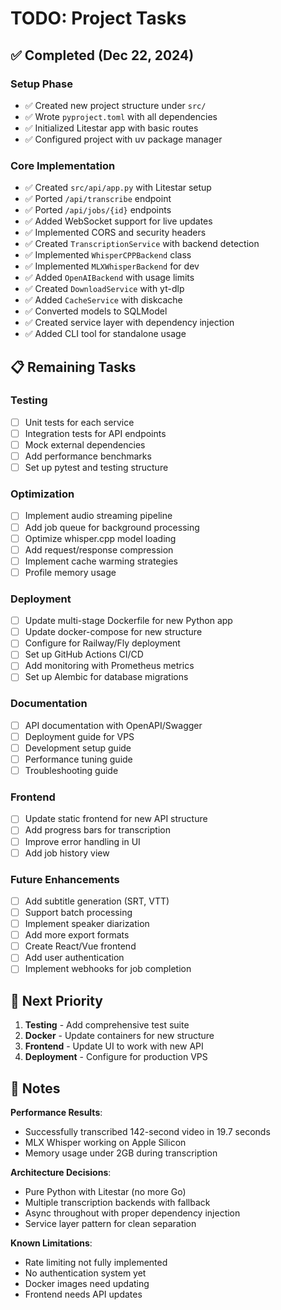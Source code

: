 # TODO: Project Tasks

## ✅ Completed (Dec 22, 2024)

### Setup Phase
- ✅ Created new project structure under `src/`
- ✅ Wrote `pyproject.toml` with all dependencies
- ✅ Initialized Litestar app with basic routes
- ✅ Configured project with uv package manager

### Core Implementation
- ✅ Created `src/api/app.py` with Litestar setup
- ✅ Ported `/api/transcribe` endpoint
- ✅ Ported `/api/jobs/{id}` endpoints
- ✅ Added WebSocket support for live updates
- ✅ Implemented CORS and security headers
- ✅ Created `TranscriptionService` with backend detection
- ✅ Implemented `WhisperCPPBackend` class
- ✅ Implemented `MLXWhisperBackend` for dev
- ✅ Added `OpenAIBackend` with usage limits
- ✅ Created `DownloadService` with yt-dlp
- ✅ Added `CacheService` with diskcache
- ✅ Converted models to SQLModel
- ✅ Created service layer with dependency injection
- ✅ Added CLI tool for standalone usage

## 📋 Remaining Tasks

### Testing
- [ ] Unit tests for each service
- [ ] Integration tests for API endpoints
- [ ] Mock external dependencies
- [ ] Add performance benchmarks
- [ ] Set up pytest and testing structure

### Optimization
- [ ] Implement audio streaming pipeline
- [ ] Add job queue for background processing
- [ ] Optimize whisper.cpp model loading
- [ ] Add request/response compression
- [ ] Implement cache warming strategies
- [ ] Profile memory usage

### Deployment
- [ ] Update multi-stage Dockerfile for new Python app
- [ ] Update docker-compose for new structure
- [ ] Configure for Railway/Fly deployment
- [ ] Set up GitHub Actions CI/CD
- [ ] Add monitoring with Prometheus metrics
- [ ] Set up Alembic for database migrations

### Documentation
- [ ] API documentation with OpenAPI/Swagger
- [ ] Deployment guide for VPS
- [ ] Development setup guide
- [ ] Performance tuning guide
- [ ] Troubleshooting guide

### Frontend
- [ ] Update static frontend for new API structure
- [ ] Add progress bars for transcription
- [ ] Improve error handling in UI
- [ ] Add job history view

### Future Enhancements
- [ ] Add subtitle generation (SRT, VTT)
- [ ] Support batch processing
- [ ] Implement speaker diarization
- [ ] Add more export formats
- [ ] Create React/Vue frontend
- [ ] Add user authentication
- [ ] Implement webhooks for job completion

## 🎯 Next Priority

1. **Testing** - Add comprehensive test suite
2. **Docker** - Update containers for new structure
3. **Frontend** - Update UI to work with new API
4. **Deployment** - Configure for production VPS

## 📝 Notes

**Performance Results**:
- Successfully transcribed 142-second video in 19.7 seconds
- MLX Whisper working on Apple Silicon
- Memory usage under 2GB during transcription

**Architecture Decisions**:
- Pure Python with Litestar (no more Go)
- Multiple transcription backends with fallback
- Async throughout with proper dependency injection
- Service layer pattern for clean separation

**Known Limitations**:
- Rate limiting not fully implemented
- No authentication system yet
- Docker images need updating
- Frontend needs API updates